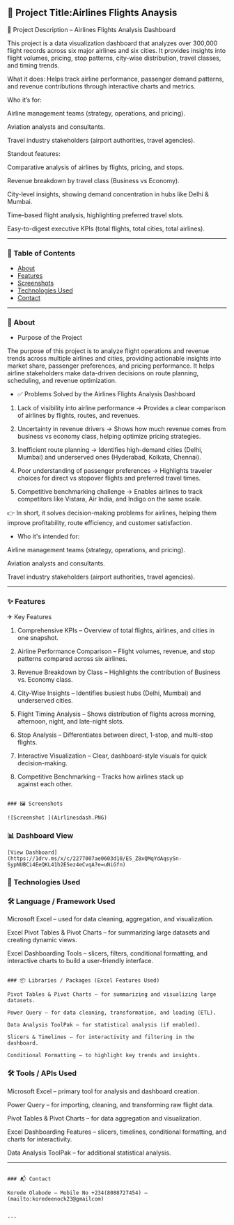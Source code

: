 ## 📘 Project Title:Airlines Flights Anaysis

📌 Project Description – Airlines Flights Analysis Dashboard

This project is a data visualization dashboard that analyzes over 300,000 flight records across six major airlines and six cities. It provides insights into flight volumes, pricing, stop patterns, city-wise distribution, travel classes, and timing trends.

What it does:
Helps track airline performance, passenger demand patterns, and revenue contributions through interactive charts and metrics.

Who it’s for:

Airline management teams (strategy, operations, and pricing).

Aviation analysts and consultants.

Travel industry stakeholders (airport authorities, travel agencies).


Standout features:

Comparative analysis of airlines by flights, pricing, and stops.

Revenue breakdown by travel class (Business vs Economy).

City-level insights, showing demand concentration in hubs like Delhi & Mumbai.

Time-based flight analysis, highlighting preferred travel slots.

Easy-to-digest executive KPIs (total flights, total cities, total airlines).

---

### 📂 Table of Contents

* [About](#about)
* [Features](#features)
* [Screenshots](#screenshots)
* [Technologies Used](#technologies-used)
* [Contact](#contact)

---

### 📖 About


* Purpose of the Project

The purpose of this project is to analyze flight operations and revenue trends across multiple airlines and cities,
providing actionable insights into market share, passenger preferences, and pricing performance. 
It helps airline stakeholders make data-driven decisions on route planning, scheduling, and revenue optimization.

* ✅ Problems Solved by the Airlines Flights Analysis Dashboard

1. Lack of visibility into airline performance → Provides a clear comparison of airlines by flights, routes, and revenues.


2. Uncertainty in revenue drivers → Shows how much revenue comes from business vs economy class, helping optimize pricing strategies.


3. Inefficient route planning → Identifies high-demand cities (Delhi, Mumbai) and underserved ones (Hyderabad, Kolkata, Chennai).


4. Poor understanding of passenger preferences → Highlights traveler choices for direct vs stopover flights and preferred travel times.


5. Competitive benchmarking challenge → Enables airlines to track competitors like Vistara, Air India, and Indigo on the same scale.


👉 In short, it solves decision-making problems for airlines, helping them improve profitability, route efficiency, and customer satisfaction.

* Who it's intended for:
   
Airline management teams (strategy, operations, and pricing).

Aviation analysts and consultants.

Travel industry stakeholders (airport authorities, travel agencies).


---

### ✨ Features

✈ Key Features

1. Comprehensive KPIs – Overview of total flights, airlines, and cities in one snapshot.


2. Airline Performance Comparison – Flight volumes, revenue, and stop patterns compared across six airlines.


3. Revenue Breakdown by Class – Highlights the contribution of Business vs. Economy class.


4. City-Wise Insights – Identifies busiest hubs (Delhi, Mumbai) and underserved cities.


5. Flight Timing Analysis – Shows distribution of flights across morning, afternoon, night, and late-night slots.


6. Stop Analysis – Differentiates between direct, 1-stop, and multi-stop flights.


7. Interactive Visualization – Clear, dashboard-style visuals for quick decision-making.


8. Competitive Benchmarking – Tracks how airlines stack up against each other.


```

### 🖼️ Screenshots

![Screenshot ](Airlinesdash.PNG)

```
### 📊 Dashboard View
```
[View Dashboard](https://1drv.ms/x/c/2277007ae0603d10/ES_Z8xQMqYdAqsySn-SypNUBCi4EeQKL41h2ESez4eCvqA?e=uNiGfn)

```

### 🧰 Technologies Used

### 🛠 Language / Framework Used

Microsoft Excel – used for data cleaning, aggregation, and visualization.

Excel Pivot Tables & Pivot Charts – for summarizing large datasets and creating dynamic views.

Excel Dashboarding Tools – slicers, filters, conditional formatting, and interactive charts to build a user-friendly interface.

```

### 📦 Libraries / Packages (Excel Features Used)

Pivot Tables & Pivot Charts – for summarizing and visualizing large datasets.

Power Query – for data cleaning, transformation, and loading (ETL).

Data Analysis ToolPak – for statistical analysis (if enabled).

Slicers & Timelines – for interactivity and filtering in the dashboard.

Conditional Formatting – to highlight key trends and insights.

```
### 🛠 Tools / APIs Used

Microsoft Excel – primary tool for analysis and dashboard creation.

Power Query – for importing, cleaning, and transforming raw flight data.

Pivot Tables & Pivot Charts – for data aggregation and visualization.

Excel Dashboarding Features – slicers, timelines, conditional formatting, and charts for interactivity.

 Data Analysis ToolPak – for additional statistical analysis.

---


```

### 📬 Contact

Korede Olabode – Mobile No +234(8088727454) – (mailto:koredeenock23@gmailcom)


---
